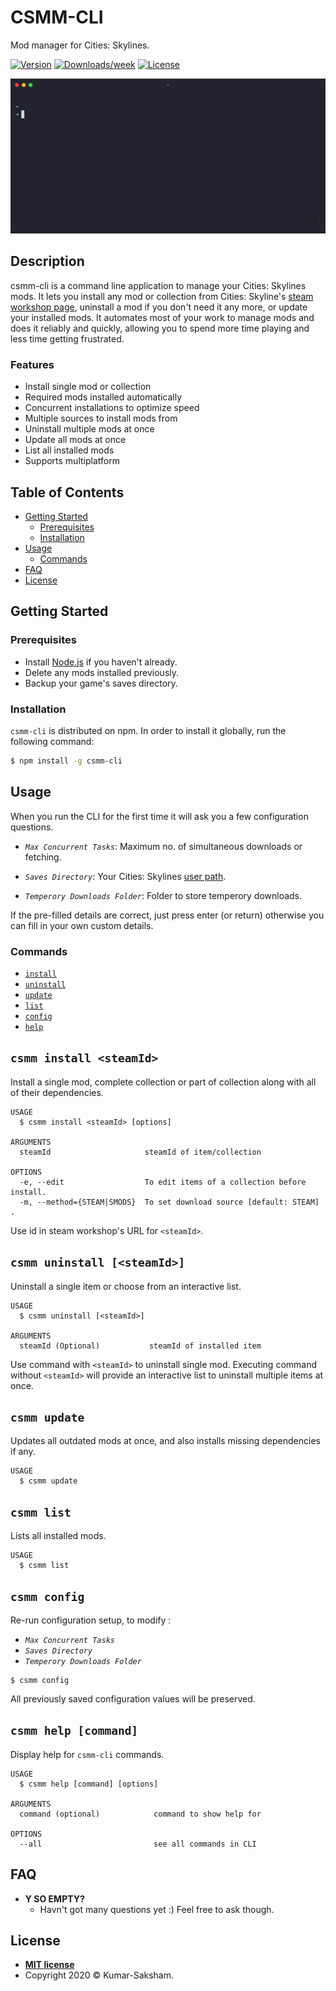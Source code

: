 <!-- omit in toc -->
# CSMM-CLI

Mod manager for Cities: Skylines.

[![Version](https://img.shields.io/npm/v/csmm-cli?style=flat-square)](https://npmjs.com/package/csmm-cli)
[![Downloads/week](https://img.shields.io/npm/dt/csmm-cli?style=flat-square)](https://www.npmjs.com/package/csmm-cli)
[![License](https://img.shields.io/npm/l/csmm-cli?style=flat-square)](https://github.com/Kumar-Saksham/CSMM-CLI/blob/master/package.json)

<p align="center">
<img src="./demo/installCollection.gif" width="700"/>
</p>

<!-- omit in toc -->
## Description

csmm-cli is a command line application to manage your Cities: Skylines mods. It lets you install any mod or collection from Cities: Skyline's [steam workshop page](https://steamcommunity.com/app/255710/workshop/), uninstall a mod if you don't need it any more, or update your installed mods. It automates most of your work to manage mods and does it reliably and quickly, allowing you to spend more time playing and less time getting frustrated.

<!-- omit in toc -->
### Features

* Install single mod or collection
* Required mods installed automatically
* Concurrent installations to optimize speed
* Multiple sources to install mods from
* Uninstall multiple mods at once
* Update all mods at once
* List all installed mods
* Supports multiplatform

<!-- omit in toc -->
## Table of Contents

* [Getting Started](#getting-started)
  * [Prerequisites](#prerequisites)
  * [Installation](#installation)
* [Usage](#usage)
  * [Commands](#commands)
* [FAQ](#faq)
* [License](#license)

## Getting Started

### Prerequisites

* Install  [Node.js](https://nodejs.org/en/download/ "NodeJS download page") if you haven't already.
* Delete any mods installed previously.
* Backup your game's saves directory.

### Installation
<!-- installation -->
`csmm-cli` is distributed on npm. In order to install it globally, run the following command:

```bash
$ npm install -g csmm-cli
```

## Usage

When you run the CLI for the first time it will ask you a few configuration questions.

* *`Max Concurrent Tasks`*: Maximum no. of simultaneous downloads or fetching.

* *`Saves Directory`*: Your Cities: Skylines [user path](https://skylines.paradoxwikis.com/User_path).
* *`Temperory Downloads Folder`*: Folder to store temperory downloads.

If the pre-filled details are correct, just press enter (or return) otherwise you can fill in your own custom details.

### Commands
<!-- commands -->
* [`install`](#csmm-install-steamid)
* [`uninstall`](#csmm-uninstall)
* [`update`](#csmm-update)
* [`list`](#csmm-list)
* [`config`](#csmm-config)
* [`help`](#csmm-help-command)

<!-- omit in toc -->
## `csmm install <steamId>`

Install a single mod, complete collection or part of collection along with all of their dependencies.

```
USAGE
  $ csmm install <steamId> [options]

ARGUMENTS
  steamId                     steamId of item/collection

OPTIONS
  -e, --edit                  To edit items of a collection before install.
  -m, --method={STEAM|SMODS}  To set download source [default: STEAM] .
```

Use id in steam workshop's URL for `<steamId>`.

<!-- omit in toc -->
## `csmm uninstall [<steamId>]`

Uninstall a single item or choose from an interactive list.

```
USAGE
  $ csmm uninstall [<steamId>]

ARGUMENTS
  steamId (Optional)           steamId of installed item
```

Use command with `<steamId>` to uninstall single mod. Executing command without `<steamId>` will provide an interactive list to uninstall multiple items at once.

<!-- omit in toc -->
## `csmm update`

Updates all outdated mods at once, and also installs missing dependencies if any.

```
USAGE
  $ csmm update
```

<!-- omit in toc -->
## `csmm list`

Lists all installed mods.

```
USAGE
  $ csmm list
```

<!-- omit in toc -->
## `csmm config`

Re-run configuration setup, to modify :

* *`Max Concurrent Tasks`*
* *`Saves Directory`*
* *`Temperory Downloads Folder`*

```
$ csmm config
```

All previously saved configuration values will be preserved.

<!-- omit in toc -->
## `csmm help [command]`

Display help for `csmm-cli` commands.

```
USAGE
  $ csmm help [command] [options]

ARGUMENTS
  command (optional)            command to show help for

OPTIONS
  --all                         see all commands in CLI
```


<!-- commandsstop -->

## FAQ

* **Y SO EMPTY?**
  * Havn't got many questions yet :) Feel free to ask though.

## License

- **[MIT license](./LICENSE)**
- Copyright 2020 © Kumar-Saksham.